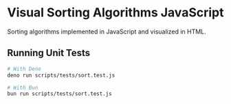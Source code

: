 # Visual Sorting Algorithms JavaScript

Sorting algorithms implemented in JavaScript and visualized in HTML.

## Running Unit Tests

```bash
# With Deno
deno run scripts/tests/sort.test.js

# With Bun
bun run scripts/tests/sort.test.js
```
